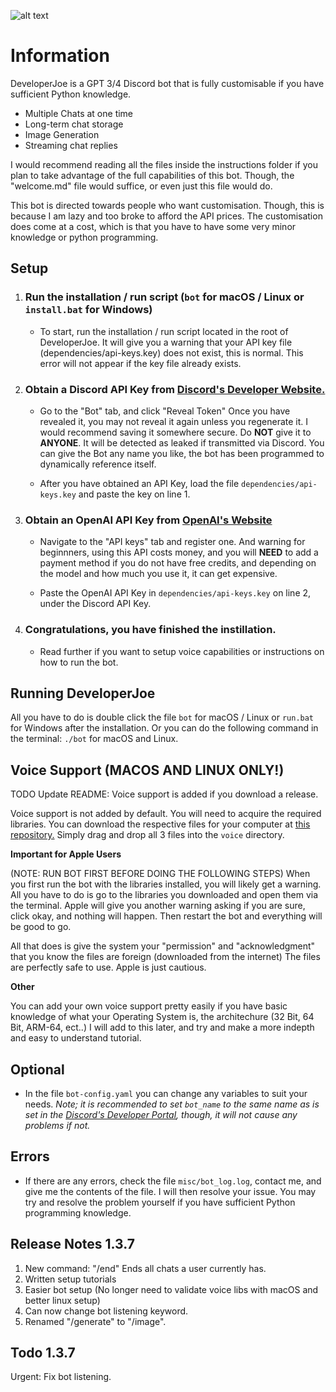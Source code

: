 ![alt text](https://cdn.discordapp.com/attachments/1117948406011269140/1131694810454040646/Untitled_Artwork.jpg)

# **Information**

DeveloperJoe is a GPT 3/4 Discord bot that is fully customisable if you have sufficient Python knowledge.
- Multiple Chats at one time
- Long-term chat storage
- Image Generation
- Streaming chat replies

I would recommend reading all the files inside the instructions folder if you plan to take advantage of the full capabilities of this bot. Though, the "welcome.md" file would suffice, or even just this file would do.

This bot is directed towards people who want customisation. Though, this is because I am lazy and too broke to afford the API prices. The customisation does come at a cost, which is that you have to have some very minor knowledge or python programming.

## Setup

1. ### Run the installation / run script (`bot` for macOS / Linux or `install.bat` for Windows) 
    * To start, run the installation / run script located in the root of DeveloperJoe. It will give you a warning that your API key file (dependencies/api-keys.key) does not exist, this is normal. This error will not appear if the key file already exists.

2. ### Obtain a Discord API Key from [Discord's Developer Website.](https://discord.com/developers/applications) 
    * Go to the "Bot" tab, and click "Reveal Token" Once you have revealed it, you may not reveal it again unless you regenerate it. I would recommend saving it somewhere secure. Do **NOT** give it to **ANYONE**. It will be detected as leaked if transmitted via Discord. You can give the Bot any name you like, the bot has been programmed to dynamically reference itself.

    * After you have obtained an API Key, load the file `dependencies/api-keys.key` and paste the key on line 1.

3. ### Obtain an OpenAI API Key from [OpenAI's Website](https://platform.openai.com/account) 
    * Navigate to the "API keys" tab and register one. And warning for beginnners, using this API costs money, and you will **NEED** to add a payment method if you do not have free credits, and depending on the model and how much you use it, it can get expensive.

    * Paste the OpenAI API Key in `dependencies/api-keys.key` on line 2, under the Discord API Key.

4. ### Congratulations, you have finished the instillation.
    * Read further if you want to setup voice capabilities or instructions on how to run the bot.

## Running DeveloperJoe

All you have to do is double click the file `bot` for macOS / Linux or `run.bat` for Windows after the installation. Or you can do the following command in the terminal: `./bot` for macOS and Linux.

## Voice Support (MACOS AND LINUX ONLY!)

TODO Update README: Voice support is added if you download a release.

Voice support is not added by default. You will need to acquire the required libraries. You can download the respective files for your computer at [this repository.](https://github.com/AustinAres2007/developerjoe-downloads/releases) Simply drag and drop all 3 files into the `voice` directory.

**Important for Apple Users**

(NOTE: RUN BOT FIRST BEFORE DOING THE FOLLOWING STEPS) When you first run the bot with the libraries installed, you will likely get a warning. All you have to do is go to the libraries you downloaded and open them via the terminal. Apple will give you another warning asking if you are sure, click okay, and nothing will happen. Then restart the bot and everything will be good to go.

All that does is give the system your "permission" and "acknowledgment" that you know the files are foreign (downloaded from the internet) The files are perfectly safe to use. Apple is just cautious.

**Other**

You can add your own voice support pretty easily if you have basic knowledge of what your Operating System is, the architechure (32 Bit, 64 Bit, ARM-64, ect..)
I will add to this later, and try and make a more indepth and easy to understand tutorial.

## Optional

* In the file `bot-config.yaml` you can change any variables to suit your needs. *Note; it is recommended to set `bot_name` to the same name as is set in the [Discord's Developer Portal](https://discord.com/developers/applications), though, it will not cause any problems if not.*

## Errors

* If there are any errors, check the file `misc/bot_log.log`, contact me, and give me the contents of the file. I will then resolve your issue. You may try and resolve the problem yourself if you have sufficient Python programming knowledge.

## Release Notes 1.3.7

1. New command: "/end" Ends all chats a user currently has.
2. Written setup tutorials
3. Easier bot setup (No longer need to validate voice libs with macOS and better linux setup)
4. Can now change bot listening keyword.
5. Renamed "/generate" to "/image".

## Todo 1.3.7

Urgent: Fix bot listening.